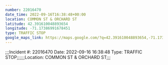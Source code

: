```yaml
---
number: 22016470
date_time: 2022-09-16T16:38:48+00:00
location: COMMON ST & ORCHARD ST
latitude: 42.391610048893654
longitude: -71.17386991678451
type: TRAFFIC STOP
google_maps_link: https://maps.google.com/?q=42.391610048893654,-71.17386991678451
---
```


;;;Incident #: 22016470  Date: 2022-09-16 16:38:48   Type: TRAFFIC STOP;;;;;;Location: COMMON ST & ORCHARD ST;;;
